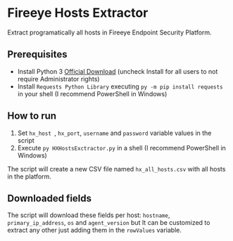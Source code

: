 # Fireeye Hosts Extractor
 Extract programatically all hosts in Fireeye Endpoint Security Platform.

## Prerequisites
* Install Python 3 [Official Download](https://www.python.org/downloads/) (uncheck Install for all users to not require Administrator rights)
* Install `Requests Python Library` executing `py -m pip install requests` in your shell (I recommend PowerShell in Windows)

## How to run
1. Set `hx_host `, `hx_port`, `username` and `password` variable values in the script 
1. Execute `py HXHostsExctractor.py` in a shell (I recommend PowerShell in Windows)

The script will create a new CSV file named `hx_all_hosts.csv` with all hosts in the platform.

## Downloaded fields
The script will download these fields per host: `hostname`, `primary_ip_address`, `os` and `agent_version` but It can be customized to extract any other just adding them in the `rowValues` variable.